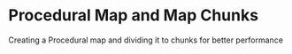 # Procedural Map and Map Chunks
 Creating a Procedural map and dividing it to chunks for better performance
